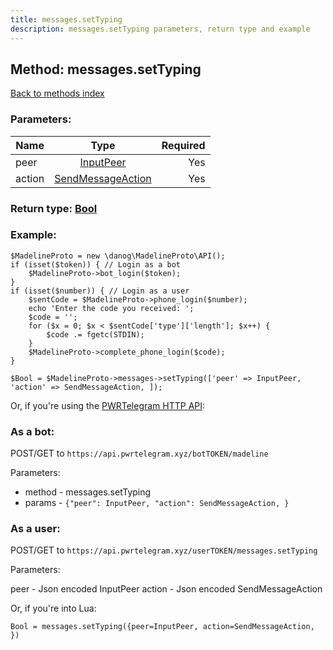 ```yaml
---
title: messages.setTyping
description: messages.setTyping parameters, return type and example
---
```

## Method: messages.setTyping  
[Back to methods index](index.md)


### Parameters:

| Name     |    Type       | Required |
|----------|:-------------:|---------:|
|peer|[InputPeer](../types/InputPeer.md) | Yes|
|action|[SendMessageAction](../types/SendMessageAction.md) | Yes|


### Return type: [Bool](../types/Bool.md)

### Example:


```
$MadelineProto = new \danog\MadelineProto\API();
if (isset($token)) { // Login as a bot
    $MadelineProto->bot_login($token);
}
if (isset($number)) { // Login as a user
    $sentCode = $MadelineProto->phone_login($number);
    echo 'Enter the code you received: ';
    $code = '';
    for ($x = 0; $x < $sentCode['type']['length']; $x++) {
        $code .= fgetc(STDIN);
    }
    $MadelineProto->complete_phone_login($code);
}

$Bool = $MadelineProto->messages->setTyping(['peer' => InputPeer, 'action' => SendMessageAction, ]);
```

Or, if you're using the [PWRTelegram HTTP API](https://pwrtelegram.xyz):

### As a bot:

POST/GET to `https://api.pwrtelegram.xyz/botTOKEN/madeline`

Parameters:

* method - messages.setTyping
* params - `{"peer": InputPeer, "action": SendMessageAction, }`



### As a user:

POST/GET to `https://api.pwrtelegram.xyz/userTOKEN/messages.setTyping`

Parameters:

peer - Json encoded InputPeer
action - Json encoded SendMessageAction



Or, if you're into Lua:

```
Bool = messages.setTyping({peer=InputPeer, action=SendMessageAction, })
```

